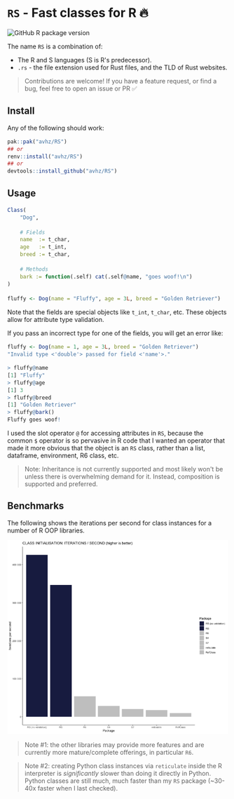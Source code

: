 # `RS` - Fast classes for R 🔥

![GitHub R package version](https://img.shields.io/github/r-package/v/avhz/RS)


The name `RS` is a combination of:

- The R and S languages (S is R's predecessor).
- `.rs` - the file extension used for Rust files, and the TLD of Rust websites.

> Contributions are welcome! If you have a feature request, or find a bug, feel free to open an issue or PR ✅

## Install

Any of the following should work:

```R
pak::pak("avhz/RS")
## or
renv::install("avhz/RS")
## or
devtools::install_github("avhz/RS")
```

## Usage

```R
Class(
    "Dog",
 
    # Fields
    name  := t_char,
    age   := t_int,
    breed := t_char,
 
    # Methods
    bark := function(.self) cat(.self@name, "goes woof!\n")
)
 
fluffy <- Dog(name = "Fluffy", age = 3L, breed = "Golden Retriever")
```

Note that the fields are special objects like `t_int`, `t_char`, etc.
These objects allow for attribute type validation.

If you pass an incorrect type for one of the fields, you will get an error like:

```R
fluffy <- Dog(name = 1, age = 3L, breed = "Golden Retriever")
"Invalid type <'double'> passed for field <'name'>."
```

```R
> fluffy@name
[1] "Fluffy"
> fluffy@age
[1] 3
> fluffy@breed
[1] "Golden Retriever"
> fluffy@bark()
Fluffy goes woof!
```

I used the slot operator `@` for accessing attributes in `RS`, because the common `$` operator
is so pervasive in R code that I wanted an operator that made
it more obvious that the object is an `RS` class,
rather than a list, dataframe, environment, R6 class, etc.

> Note:
> Inheritance is not currently supported and most likely won't be unless there is overwhelming demand for it.
> Instead, composition is supported and preferred.

## Benchmarks

The following shows the iterations per second for class instances for a number of R OOP libraries.

[<img src="man/figures/bench.png">](https://github.com/avhz/RS/blob/main/man/figures/bench.png)

> Note #1: the other libraries may provide more features and are currently more mature/complete offerings, in particular `R6`.

> Note #2: creating Python class instances via `reticulate` inside the R interpreter is *significantly* slower than doing it directly in Python.
> Python classes are still much, much faster than my `RS` package (~30-40x faster when I last checked).
